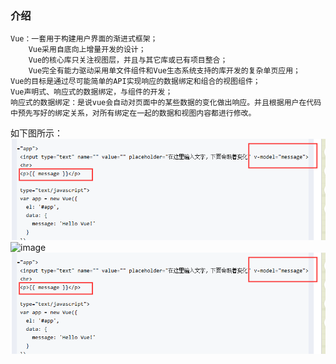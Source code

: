 ### 介绍

```
Vue：一套用于构建用户界面的渐进式框架；
    Vue采用自底向上增量开发的设计；
    Vue的核心库只关注视图层，并且与其它库或已有项目整合；
    Vue完全有能力驱动采用单文件组件和Vue生态系统支持的库开发的复杂单页应用；
Vue的目标是通过尽可能简单的API实现响应的数据绑定和组合的视图组件；
Vue声明式、响应式的数据绑定，与组件的开发；
响应式的数据绑定：是说vue会自动对页面中的某些数据的变化做出响应。并且根据用户在代码中预先写好的绑定关系，对所有绑定在一起的数据和视图内容都进行修改。

```
如下图所示：
![image](https://github.com/guopingping/Vue/raw/master/img/first.png)
![image](https://github.com/guopingping/Vue/img/first.png)
![image](https://github.com/guopingping/Vue/blob/master/img/first.png)
